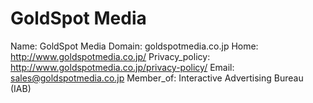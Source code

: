 
# GoldSpot Media

Name: GoldSpot Media
Domain: goldspotmedia.co.jp
Home: http://www.goldspotmedia.co.jp/
Privacy_policy: http://www.goldspotmedia.co.jp/privacy-policy/
Email: sales@goldspotmedia.co.jp
Member_of: Interactive Advertising Bureau (IAB)
